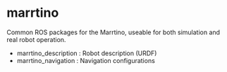 # marrtino

Common ROS packages for the Marrtino, useable for both simulation and
real robot operation.

 - marrtino_description : Robot description (URDF)
 - marrtino_navigation : Navigation configurations
